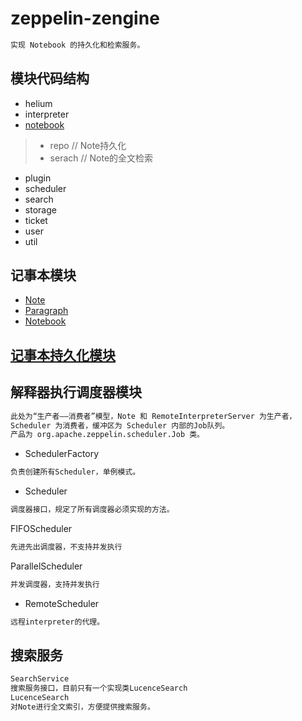 # zeppelin-zengine
```md
实现 Notebook 的持久化和检索服务。
```
## 模块代码结构
* helium
* interpreter
* [notebook](notebook/README.md)
> * repo // Note持久化
> * serach // Note的全文检索
* plugin
* scheduler
* search
* storage
* ticket
* user
* util

## 记事本模块
* [Note](notebook/Note.md)
* [Paragraph](notebook/Paragraph.md)
* [Notebook](notebook/Notebook.md)

## [记事本持久化模块](notebook/repo/README.md)

## 解释器执行调度器模块
```md
此处为“生产者——消费者”模型，Note 和 RemoteInterpreterServer 为生产者，
Scheduler 为消费者，缓冲区为 Scheduler 内部的Job队列。
产品为 org.apache.zeppelin.scheduler.Job 类。
```
* SchedulerFactory
```md
负责创建所有Scheduler，单例模式。
```
* Scheduler
```md
调度器接口，规定了所有调度器必须实现的方法。
```
FIFOScheduler
```md
先进先出调度器，不支持并发执行
```
ParallelScheduler
```md
并发调度器，支持并发执行
```
* RemoteScheduler
```md
远程interpreter的代理。
```
## 搜索服务
```md
SearchService
搜索服务接口，目前只有一个实现类LucenceSearch
LucenceSearch
对Note进行全文索引，方便提供搜索服务。
```